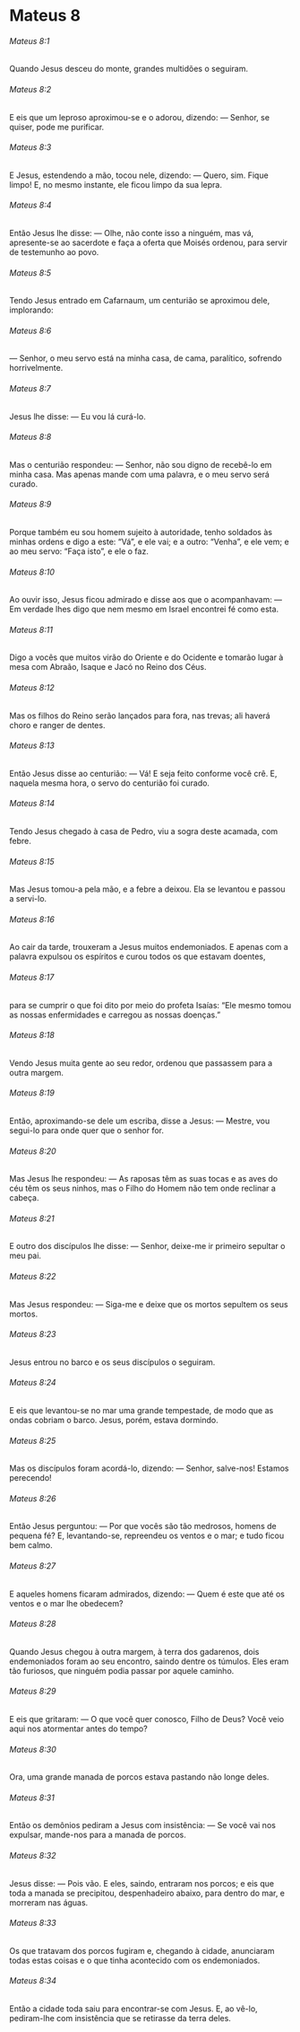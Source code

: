 # Mateus 8

###### Mateus 8:1

Quando Jesus desceu do monte, grandes multidões o seguiram.

###### Mateus 8:2

E eis que um leproso aproximou-se e o adorou, dizendo: — Senhor, se quiser, pode me purificar.

###### Mateus 8:3

E Jesus, estendendo a mão, tocou nele, dizendo: — Quero, sim. Fique limpo! E, no mesmo instante, ele ficou limpo da sua lepra.

###### Mateus 8:4

Então Jesus lhe disse: — Olhe, não conte isso a ninguém, mas vá, apresente-se ao sacerdote e faça a oferta que Moisés ordenou, para servir de testemunho ao povo.

###### Mateus 8:5

Tendo Jesus entrado em Cafarnaum, um centurião se aproximou dele, implorando:

###### Mateus 8:6

— Senhor, o meu servo está na minha casa, de cama, paralítico, sofrendo horrivelmente.

###### Mateus 8:7

Jesus lhe disse: — Eu vou lá curá-lo.

###### Mateus 8:8

Mas o centurião respondeu: — Senhor, não sou digno de recebê-lo em minha casa. Mas apenas mande com uma palavra, e o meu servo será curado.

###### Mateus 8:9

Porque também eu sou homem sujeito à autoridade, tenho soldados às minhas ordens e digo a este: “Vá”, e ele vai; e a outro: “Venha”, e ele vem; e ao meu servo: “Faça isto”, e ele o faz.

###### Mateus 8:10

Ao ouvir isso, Jesus ficou admirado e disse aos que o acompanhavam: — Em verdade lhes digo que nem mesmo em Israel encontrei fé como esta.

###### Mateus 8:11

Digo a vocês que muitos virão do Oriente e do Ocidente e tomarão lugar à mesa com Abraão, Isaque e Jacó no Reino dos Céus.

###### Mateus 8:12

Mas os filhos do Reino serão lançados para fora, nas trevas; ali haverá choro e ranger de dentes.

###### Mateus 8:13

Então Jesus disse ao centurião: — Vá! E seja feito conforme você crê. E, naquela mesma hora, o servo do centurião foi curado.

###### Mateus 8:14

Tendo Jesus chegado à casa de Pedro, viu a sogra deste acamada, com febre.

###### Mateus 8:15

Mas Jesus tomou-a pela mão, e a febre a deixou. Ela se levantou e passou a servi-lo.

###### Mateus 8:16

Ao cair da tarde, trouxeram a Jesus muitos endemoniados. E apenas com a palavra expulsou os espíritos e curou todos os que estavam doentes,

###### Mateus 8:17

para se cumprir o que foi dito por meio do profeta Isaías: “Ele mesmo tomou as nossas enfermidades e carregou as nossas doenças.”

###### Mateus 8:18

Vendo Jesus muita gente ao seu redor, ordenou que passassem para a outra margem.

###### Mateus 8:19

Então, aproximando-se dele um escriba, disse a Jesus: — Mestre, vou segui-lo para onde quer que o senhor for.

###### Mateus 8:20

Mas Jesus lhe respondeu: — As raposas têm as suas tocas e as aves do céu têm os seus ninhos, mas o Filho do Homem não tem onde reclinar a cabeça.

###### Mateus 8:21

E outro dos discípulos lhe disse: — Senhor, deixe-me ir primeiro sepultar o meu pai.

###### Mateus 8:22

Mas Jesus respondeu: — Siga-me e deixe que os mortos sepultem os seus mortos.

###### Mateus 8:23

Jesus entrou no barco e os seus discípulos o seguiram.

###### Mateus 8:24

E eis que levantou-se no mar uma grande tempestade, de modo que as ondas cobriam o barco. Jesus, porém, estava dormindo.

###### Mateus 8:25

Mas os discípulos foram acordá-lo, dizendo: — Senhor, salve-nos! Estamos perecendo!

###### Mateus 8:26

Então Jesus perguntou: — Por que vocês são tão medrosos, homens de pequena fé? E, levantando-se, repreendeu os ventos e o mar; e tudo ficou bem calmo.

###### Mateus 8:27

E aqueles homens ficaram admirados, dizendo: — Quem é este que até os ventos e o mar lhe obedecem?

###### Mateus 8:28

Quando Jesus chegou à outra margem, à terra dos gadarenos, dois endemoniados foram ao seu encontro, saindo dentre os túmulos. Eles eram tão furiosos, que ninguém podia passar por aquele caminho.

###### Mateus 8:29

E eis que gritaram: — O que você quer conosco, Filho de Deus? Você veio aqui nos atormentar antes do tempo?

###### Mateus 8:30

Ora, uma grande manada de porcos estava pastando não longe deles.

###### Mateus 8:31

Então os demônios pediram a Jesus com insistência: — Se você vai nos expulsar, mande-nos para a manada de porcos.

###### Mateus 8:32

Jesus disse: — Pois vão. E eles, saindo, entraram nos porcos; e eis que toda a manada se precipitou, despenhadeiro abaixo, para dentro do mar, e morreram nas águas.

###### Mateus 8:33

Os que tratavam dos porcos fugiram e, chegando à cidade, anunciaram todas estas coisas e o que tinha acontecido com os endemoniados.

###### Mateus 8:34

Então a cidade toda saiu para encontrar-se com Jesus. E, ao vê-lo, pediram-lhe com insistência que se retirasse da terra deles.

